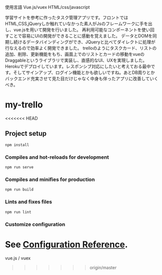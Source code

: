 使用言語
Vue.js/vuex HTML/css/javascript

学習サイトを参考に作ったタスク管理アプリです。フロントではHTML,CSS,jQueryしか触れていなかった素人がJsのフレームワークに手を出し、vue.jsを用いて開発を行いました。
再利用可能なコンポーネントを使い回すことで容易にUIの開発ができることに感動を覚えました。
データとDOMを同期し続けるデータバインディングができ、JQueryと比べてダイレクトに処理が行なえるので効率よく開発できました。
trelloのようにタスクカード、リストの追加、削除、更新機能をもち、画面上でのリストとカードの移動をvueのDraggableというライブラリで実装し、直感的なUI、UXを実現しました。
Herokuでデプロイしています。レスポンシブ対応にしたいと考えておる最中です。そしてサインアップ、ログイン機能とかも欲しいですね。あとDB周りとかバックエンド充実させて見た目だけじゃなく中身も伴ったアプリに改善していくべき。


# my-trello
<<<<<<< HEAD

## Project setup
```
npm install
```

### Compiles and hot-reloads for development
```
npm run serve
```

### Compiles and minifies for production
```
npm run build
```

### Lints and fixes files
```
npm run lint
```

### Customize configuration
See [Configuration Reference](https://cli.vuejs.org/config/).
=======
vue.js / vuex
>>>>>>> origin/master
